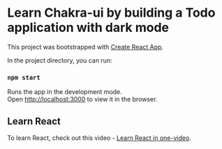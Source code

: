 # Learn Chakra-ui by building a Todo application with dark mode

This project was bootstrapped with [Create React App](https://github.com/facebook/create-react-app).

In the project directory, you can run:

### `npm start`

Runs the app in the development mode.\
Open [http://localhost:3000](http://localhost:3000) to view it in the browser.

## Learn React

To learn React, check out this video - [Learn React in one-video](https://youtu.be/irja5lMWTnc).
